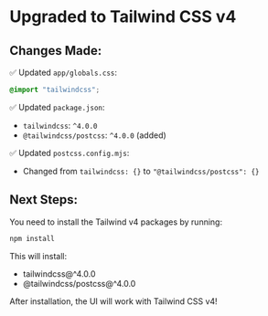 # Upgraded to Tailwind CSS v4

## Changes Made:

✅ Updated `app/globals.css`:
```css
@import "tailwindcss";
```

✅ Updated `package.json`:
- `tailwindcss`: `^4.0.0`
- `@tailwindcss/postcss`: `^4.0.0` (added)

✅ Updated `postcss.config.mjs`:
- Changed from `tailwindcss: {}` to `"@tailwindcss/postcss": {}`

## Next Steps:

You need to install the Tailwind v4 packages by running:

```bash
npm install
```

This will install:
- tailwindcss@^4.0.0
- @tailwindcss/postcss@^4.0.0

After installation, the UI will work with Tailwind CSS v4!
